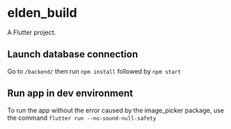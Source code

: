 # elden_build

A Flutter project.

## Launch database connection

Go to `/backend/` then run `npm install` followed by `npm start`

## Run app in dev environment

To run the app without the error caused by the image_picker package, use the command `flutter run --no-sound-null-safety`
